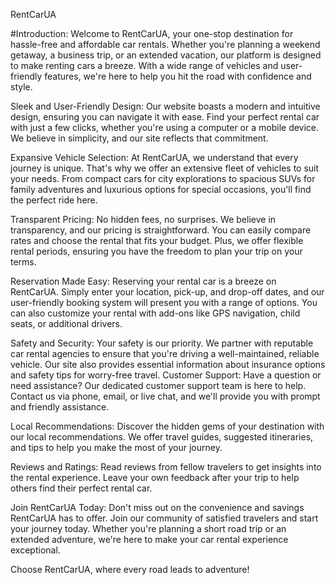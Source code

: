 RentCarUA

#Introduction:
Welcome to RentCarUA, your one-stop destination for hassle-free and affordable car rentals. Whether you're planning a weekend getaway, a business trip, or an extended vacation, our platform is designed to make renting cars a breeze. With a wide range of vehicles and user-friendly features, we're here to help you hit the road with confidence and style.

Sleek and User-Friendly Design:
Our website boasts a modern and intuitive design, ensuring you can navigate it with ease. Find your perfect rental car with just a few clicks, whether you're using a computer or a mobile device. We believe in simplicity, and our site reflects that commitment.

Expansive Vehicle Selection:
At RentCarUA, we understand that every journey is unique. That's why we offer an extensive fleet of vehicles to suit your needs. From compact cars for city explorations to spacious SUVs for family adventures and luxurious options for special occasions, you'll find the perfect ride here.

Transparent Pricing:
No hidden fees, no surprises. We believe in transparency, and our pricing is straightforward. You can easily compare rates and choose the rental that fits your budget. Plus, we offer flexible rental periods, ensuring you have the freedom to plan your trip on your terms.

Reservation Made Easy:
Reserving your rental car is a breeze on RentCarUA. Simply enter your location, pick-up, and drop-off dates, and our user-friendly booking system will present you with a range of options. You can also customize your rental with add-ons like GPS navigation, child seats, or additional drivers.

Safety and Security:
Your safety is our priority. We partner with reputable car rental agencies to ensure that you're driving a well-maintained, reliable vehicle. Our site also provides essential information about insurance options and safety tips for worry-free travel.
Customer Support:
Have a question or need assistance? Our dedicated customer support team is here to help. Contact us via phone, email, or live chat, and we'll provide you with prompt and friendly assistance.

Local Recommendations:
Discover the hidden gems of your destination with our local recommendations. We offer travel guides, suggested itineraries, and tips to help you make the most of your journey.

Reviews and Ratings:
Read reviews from fellow travelers to get insights into the rental experience. Leave your own feedback after your trip to help others find their perfect rental car.

Join RentCarUA Today:
Don't miss out on the convenience and savings RentCarUA has to offer. Join our community of satisfied travelers and start your journey today. Whether you're planning a short road trip or an extended adventure, we're here to make your car rental experience exceptional.

Choose RentCarUA, where every road leads to adventure!